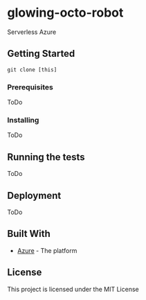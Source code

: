 # glowing-octo-robot

Serverless Azure

## Getting Started

```
git clone [this]
```

### Prerequisites

ToDo

### Installing

ToDo

## Running the tests

ToDo


## Deployment

ToDo

## Built With

* [Azure](https://aka.ms) - The platform

## License
This project is licensed under the MIT License
